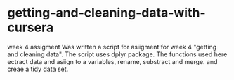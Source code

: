 # getting-and-cleaning-data-with-cursera
week 4 assigment
Was written a script for asiigment for week 4 "getting and cleaning data". The script uses dplyr package. The functions used here ectract data and asiign to a variables, rename, substract and merge. and creae a tidy data set.

